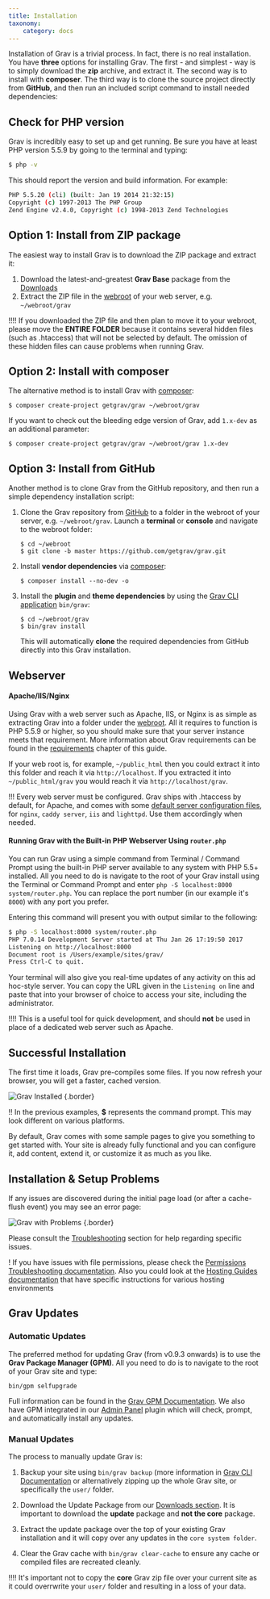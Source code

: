 ```yaml
---
title: Installation
taxonomy:
    category: docs
---
```


Installation of Grav is a trivial process. In fact, there is no real installation.  You have **three** options for installing Grav.  The first - and simplest - way is to simply download the **zip** archive, and extract it. The second way is to install with **composer**. The third way is to clone the source project directly from **GitHub**, and then run an included script command to install needed dependencies:

## Check for PHP version

Grav is incredibly easy to set up and get running. Be sure you have at least PHP version 5.5.9 by going to the terminal and typing:

```bash
$ php -v
```

This should report the version and build information.  For example:

```bash
PHP 5.5.20 (cli) (built: Jan 19 2014 21:32:15)
Copyright (c) 1997-2013 The PHP Group
Zend Engine v2.4.0, Copyright (c) 1998-2013 Zend Technologies
```

## Option 1: Install from ZIP package

The easiest way to install Grav is to download the ZIP package and extract it:

1. Download the latest-and-greatest **Grav Base** package from the [Downloads](http://getgrav.org/downloads)
2. Extract the ZIP file in the [webroot](https://www.wordnik.com/words/webroot) of your web server, e.g. `~/webroot/grav`

!!!! If you downloaded the ZIP file and then plan to move it to your webroot, please move the **ENTIRE FOLDER** because it contains several hidden files (such as .htaccess) that will not be selected by default. The omission of these hidden files can cause problems when running Grav.


## Option 2: Install with composer

The alternative method is to install Grav with [composer](https://getcomposer.org/doc/00-intro.md#installation-linux-unix-osx):

```
$ composer create-project getgrav/grav ~/webroot/grav
```

If you want to check out the bleeding edge version of Grav, add `1.x-dev` as an additional parameter:

```
$ composer create-project getgrav/grav ~/webroot/grav 1.x-dev
```

## Option 3: Install from GitHub

Another method is to clone Grav from the GitHub repository, and then run a simple dependency installation script:

1. Clone the Grav repository from [GitHub](https://github.com/getgrav/grav) to a folder in the webroot of your server, e.g. `~/webroot/grav`. Launch a **terminal** or **console** and navigate to the webroot folder:
   ```
   $ cd ~/webroot
   $ git clone -b master https://github.com/getgrav/grav.git
   ```

2. Install **vendor dependencies** via [composer](https://getcomposer.org/doc/00-intro.md#installation-linux-unix-osx):
   ```
   $ composer install --no-dev -o
   ```

3. Install the **plugin** and **theme dependencies** by using the [Grav CLI application](../../advanced/grav-cli) `bin/grav`:
   ```
   $ cd ~/webroot/grav
   $ bin/grav install
   ```

   This will automatically **clone** the required dependencies from GitHub directly into this Grav installation.

## Webserver

#### Apache/IIS/Nginx

Using Grav with a web server such as Apache, IIS, or Nginx is as simple as extracting Grav into a folder under the [webroot](https://www.wordnik.com/words/webroot). All it requires to function is PHP 5.5.9 or higher, so you should make sure that your server instance meets that requirement. More information about Grav requirements can be found in the [requirements](../requirements) chapter of this guide.

If your web root is, for example, `~/public_html` then you could extract it into this folder and reach it via `http://localhost`.  If you extracted it into `~/public_html/grav` you would reach it via `http://localhost/grav`.

!!! Every web server must be configured. Grav ships with .htaccess by default, for Apache, and comes with some [default server configuration files](https://github.com/getgrav/grav/tree/master/webserver-configs), for `nginx`, `caddy server`, `iis` and `lighttpd`. Use them accordingly when needed.

#### Running Grav with the Built-in PHP Webserver Using `router.php`

You can run Grav using a simple command from Terminal / Command Prompt using the built-in PHP server available to any system with PHP 5.5+ installed. All you need to do is navigate to the root of your Grav install using the Terminal or Command Prompt and enter `php -S localhost:8000 system/router.php`. You can replace the port number (in our example it's `8000`) with any port you prefer.

Entering this command will present you with output similar to the following:

```bash
$ php -S localhost:8000 system/router.php
PHP 7.0.14 Development Server started at Thu Jan 26 17:19:50 2017
Listening on http://localhost:8000
Document root is /Users/example/sites/grav/
Press Ctrl-C to quit.
```

Your terminal will also give you real-time updates of any activity on this ad hoc-style server. You can copy the URL given in the `Listening on` line and paste that into your browser of choice to access your site, including the administrator.

!!!! This is a useful tool for quick development, and should **not** be used in place of a dedicated web server such as Apache.


## Successful Installation

The first time it loads, Grav pre-compiles some files. If you now refresh your browser, you will get a faster, cached version.

![Grav Installed](install.png?cropResize=600,600)  {.border}

!! In the previous examples, **$** represents the command prompt.  This may look different on various platforms.

By default, Grav comes with some sample pages to give you something to get started with.  Your site is already fully functional and you can configure it, add content, extend it, or customize it as much as you like.

## Installation & Setup Problems

If any issues are discovered during the initial page load (or after a cache-flush event) you may see an error page:

![Grav with Problems](problems.png?cropResize=600,600)  {.border}

Please consult the [Troubleshooting](../../troubleshooting) section for help regarding specific issues.

! If you have issues with file permissions, please check the [Permissions Troubleshooting documentation](/troubleshooting/permissions).  Also you could look at the [Hosting Guides documentation](/webservers-hosting) that have specific instructions for various hosting environments

## Grav Updates

### Automatic Updates

The preferred method for updating Grav (from v0.9.3 onwards) is to use the **Grav Package Manager (GPM)**. All you need to do  is to navigate to the root of your Grav site and type:

```
bin/gpm selfupgrade
```

Full information can be found in the [Grav GPM Documentation](../../advanced/grav-gpm).  We also have GPM integrated in our [Admin Panel](../../admin-panel) plugin which will check, prompt, and automatically install any updates.

### Manual Updates

The process to manually update Grav is:

1. Backup your site using `bin/grav backup` (more information in [Grav CLI Documentation](../../advanced/grav-cli) or alternatively zipping up the whole Grav site, or specifically the `user/` folder.

2. Download the Update Package from our [Downloads section](http://getgrav.org/downloads). It is important to download the **update** package and **not the core** package.

3. Extract the update package over the top of your existing Grav installation and it will copy over any updates in the `core system folder`.

4. Clear the Grav cache with `bin/grav clear-cache` to ensure any cache or compiled files are recreated cleanly.

!!!! It's important not to copy the **core** Grav zip file over your current site as it could overrwrite your `user/` folder and resulting in a loss of your data.

